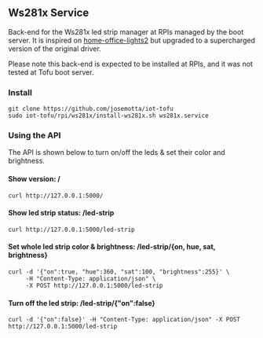 ## Ws281x Service

Back-end for the Ws281x led strip manager at RPIs managed by the boot server. It is inspired on [home-office-lights2](https://github.com/jamesridgway/home-office-lights2) but upgraded to a supercharged version of the original driver.

Please note this back-end is expected to be installed at RPIs, and it was not tested at Tofu boot server.

### Install

```
git clone https://github.com/josemotta/iot-tofu
sudo iot-tofu/rpi/ws281x/install-ws281x.sh ws281x.service

```

### Using the API

The API is shown below to turn on/off the leds & set their color and brightness.

#### Show version: /

```
curl http://127.0.0.1:5000/
```

#### Show led strip status: /led-strip

```
curl http://127.0.0.1:5000/led-strip
```

#### Set whole led strip color & brightness: /led-strip/{on, hue, sat, brightness}

```
curl -d '{"on":true, "hue":360, "sat":100, "brightness":255}' \
     -H "Content-Type: application/json" \
     -X POST http://127.0.0.1:5000/led-strip
```

#### Turn off the led strip: /led-strip/{"on":false}

```
curl -d '{"on":false}' -H "Content-Type: application/json" -X POST http://127.0.0.1:5000/led-strip

```
